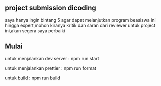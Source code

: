 ## project submission dicoding 
saya hanya ingin bintang 5 agar dapat melanjutkan program beasiswa ini hingga expert,mohon kiranya kritik dan saran dari reviewer untuk project ini,akan segera saya perbaiki

## Mulai
untuk menjalankan dev server :
npm run start

untuk menjalankan prettier :
npm run format

untuk build :
npm run build
